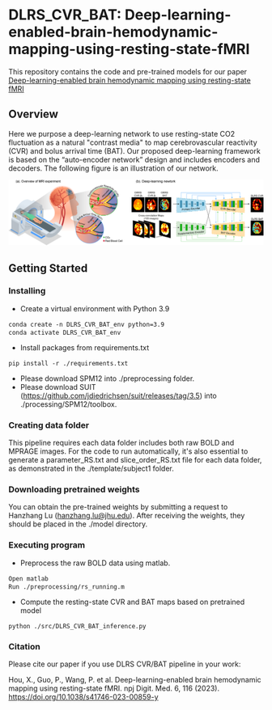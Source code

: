 # DLRS_CVR_BAT: Deep-learning-enabled-brain-hemodynamic-mapping-using-resting-state-fMRI

This repository contains the code and pre-trained models for our paper [Deep-learning-enabled brain hemodynamic mapping using resting-state fMRI](https://www.nature.com/articles/s41746-023-00859-y)

## Overview

Here we purpose a deep-learning network to use resting-state CO2 fluctuation as a natural "contrast media" to map
cerebrovascular reactivity (CVR) and bolus arrival time (BAT). Our proposed deep-learning framework is based on the 
“auto-encoder network” design and includes encoders and decoders. The following figure is an illustration of our network.

![alt text](https://github.com/SiriusHou/DLRS_CVR_BAT-Deep-learning-enabled-brain-hemodynamic-mapping-using-resting-state-fMRI/blob/main/figure/Figure1.png)
## Getting Started

### Installing
* Create a virtual environment with Python 3.9
```
conda create -n DLRS_CVR_BAT_env python=3.9
conda activate DLRS_CVR_BAT_env
```
* Install packages from requirements.txt
```
pip install -r ./requirements.txt
```

* Please download SPM12 into ./preprocessing folder. 
* Please download SUIT (https://github.com/jdiedrichsen/suit/releases/tag/3.5) into ./processing/SPM12/toolbox.
### Creating data folder
This pipeline requires each data folder includes both raw BOLD and MPRAGE images. For the code to run automatically, 
it's also essential to generate a parameter_RS.txt and slice_order_RS.txt file for each data folder, as demonstrated 
in the ./template/subject1 folder.

### Downloading pretrained weights
You can obtain the pre-trained weights by submitting a request to Hanzhang Lu (hanzhang.lu@jhu.edu). After receiving the 
weights, they should be placed in the ./model directory.

### Executing program
* Preprocess the raw BOLD data using matlab.
```
Open matlab 
Run ./preprocessing/rs_running.m
```
* Compute the resting-state CVR and BAT maps based on pretrained model
```
python ./src/DLRS_CVR_BAT_inference.py
```

### Citation
Please cite our paper if you use DLRS CVR/BAT pipeline in your work:

Hou, X., Guo, P., Wang, P. et al. Deep-learning-enabled brain hemodynamic mapping using resting-state fMRI. npj Digit. Med. 6, 116 (2023). https://doi.org/10.1038/s41746-023-00859-y